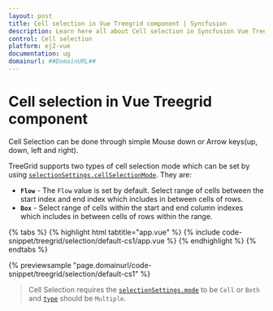 ```yaml
---
layout: post
title: Cell selection in Vue Treegrid component | Syncfusion
description: Learn here all about Cell selection in Syncfusion Vue Treegrid component of Syncfusion Essential JS 2 and more.
control: Cell selection 
platform: ej2-vue
documentation: ug
domainurl: ##DomainURL##
---
```


# Cell selection in Vue Treegrid component

Cell Selection can be done through simple Mouse down or Arrow keys(up, down, left and right).

TreeGrid supports two types of cell selection mode which can be set by using
[`selectionSettings.cellSelectionMode`](https://ej2.syncfusion.com/vue/documentation/api/treegrid/selectionSettings/#cellselectionmode). They are:

* **`Flow`** - The `Flow` value is set by default. Select range of cells between the start index and end index which includes in between cells of rows.
* **`Box`** - Select range of cells within the start and end column indexes which includes in between cells of rows within the range.

{% tabs %}
{% highlight html tabtitle="app.vue" %}
{% include code-snippet/treegrid/selection/default-cs1/app.vue %}
{% endhighlight %}
{% endtabs %}
        
{% previewsample "page.domainurl/code-snippet/treegrid/selection/default-cs1" %}

> Cell Selection requires the [`selectionSettings.mode`](https://ej2.syncfusion.com/vue/documentation/api/grid/selectionSettings/#mode) to be `Cell` or  `Both` and [`type`](https://ej2.syncfusion.com/vue/documentation/api/grid/selectionSettings/#type) should be `Multiple`.